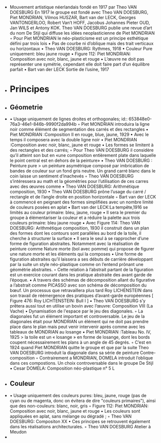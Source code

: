 - Mouvement artistique néerlandais fondé en 1917 par Theo VAN DOESBURG En 1917 le groupe est fondé avec Theo VAN DOESBURG, Piet MONDRIAN, Vilmos HUSZAR, Bart van der LECK, Georges VANTONGERLOO, Robert Van’t HOFF, Jacobus Johannes Pieter OUD, Jan WILS et Antony KOK.
     Theo VAN DOESBURG publie une revue d’art du nom De Stijl qui diffuse les idées neoplasticienne de Piet MONDRIAN
          ◦ Pour Piet MONDRIAN le néo-plasticisme est un principe esthétique défini par trois lois
              ▪ Pas de courbe ni d’oblique mais des trait verticaux ou horizontaux
                  • Theo VAN DOESBURG: Rythmes, 1918
              ▪ Couleur Pure uniquement: bleu jaune rouge
                  • Figure 112: Piet MONDRIAN: Composition avec noir, blanc, jaune et rouge
              ▪ L’œuvre ne doit pas représenter une symétrie, cependant elle doit faire part d’un équilibre parfait
                  • Bart van der LECK Sortie de l’usine, 1917
- # Principes
- ## Géometrie
- • Usage uniquement de lignes droites et orthogonales;
  id:: 653848e0-76a3-46e1-846b-9990f2da994b
          ◦ Piet MONDRIAN introduira la ligne noir comme élément de segmentation des carrés et des rectangles
              ▪ Piet MONDRIAN :Composition II en rouge, blue, jaune, 1929
              ▪ Avec le temps il composera avec la double ligne noir
                  • Piet MONDRIAN :Composition avec noir, blanc, jaune et rouge
      • Les formes se limitent à des rectangles et des carrés;
          ◦ Pour Theo VAN DOESBURG il considère qu’il atteint son but en «une composition entièrement plate dans laquelle le point central est en dehors de la peinture»
              ▪ Theo VAN DOESBURG : Peinture pure > un peinture asymétrique composé par imbrication de bandes de couleur sur un fond gris neutre. Un grand carré blanc dans le coin laisse un sentiment d’inachevés
          ◦ Theo VAN DOESBURG s’intéressera au math et la géométries pour l’utilisation de ces carres avec des œuvres comme 
              ▪ Theo VAN DOESBURG: Arithmétique composition, 1930
                  • Theo VAN DOESBURG  prône l’usage du carré / rectangle et de l’angle droite en position horizontale
          ◦ Bart van der LECK à commencé en peignant des formes simplifiées avec un nombre limité de couleurs posées en aplat
              ▪ Bart van der LECK:La tempête,1916 se limités au couleur primaire: bleu, jaune, rouge
                  • Il sera le premier du groupe à élémentariser la couleur et a réduire la palette aux trois couleurs primaire: bleu jaune rouge
              ▪ Avec Figure 114: Theo VAN DOESBURG: Arithmétique composition, 1930 il construit dans un plan des formes dont les contours sont parallèles au bord de la toile, il cherche à structurer la surface 
              ▪ Il sera le seul à se rapprocher d’une forme de figuration abstraites. Notamment avec la réalisation de peinture comme Nature morte (bol avec pomme) qui propose de figurer une  nature morte et les éléments qui la composes
                  • Une forme de figuration abstraites qu’il laissera a ses débuts de carrière développant par la suite un style néo-plastique comme on l’entend prônant une géométrie abstraites.
          ◦ Cette relation à l’abstrait partant de la figuration est un exercice courant dans les pratique abstraite des avant garde de l’époque.
              ▪ A travers des schémas de décomposition allant du figurative a l’abstrait comme PICASSO avec son schéma de décomposition du bœuf. Un processus que retravaillera plus tard Roy LICHENSTEIN dans son travail de réémergence des pratiques d’avant-garde européennes [ Figure 476: Roy LICHTENSTEIN: Bull I ]
              ▪ Theo VAN DOESBURG s’y prêtera aussi tout en utilise un bovin avec l’œuvre: Composition VIII (La Vache) 
      • Dynamisation de l'espace par le jeu des diagonales.
          ◦ La diagonales fut un élément important et controversable. Le jeu de la diagonales était pour MONDRIAN un élément qui ne doit pas prendre place dans le plan mais peut venir intervenir après comme avec les tableaux de MONDRIAN au losange
              ▪ Piet MONDRIAN :Tableau No. IV, 1925 > la toile est un « losange » en forme de losange, dont les bords coupent nécessairement les plans à un angle de 45 degrés. 
          ◦ C’est en 1924 quand Piet MONDRIAN quitte le groupe et que par la suite Theo VAN DOESBURG introduit la diagonale dans sa série de peinture Contre-composition
          ◦ Contrairement a MONDRIAN, DOMELA introduit l’oblique dans ces compostions. Un choix controversable dans le groupe De Stijl
              ▪ Cesar DOMELA: Composition néo-plastique n° 5 L
- ## Couleur
- • Usage uniquement des couleurs pures: bleu, jaune, rouge (pas de cyan ou de magenta, donc on évitera de dire "couleurs primaires"), ainsi que des non-couleurs: blanc, noir, gris
          ◦ Figure 112: Piet MONDRIAN: Composition avec noir, blanc, jaune et rouge
      • Les couleurs sont appliquées en aplat, sans mélange ou dégradé ;
          ◦ Theo VAN DOESBURG: Compositon XX 
      • Ces principes se retrouvent également dans les réalisations architecturales.
          ◦ Theo VAN DOESBURG Atelier à Meudon
-